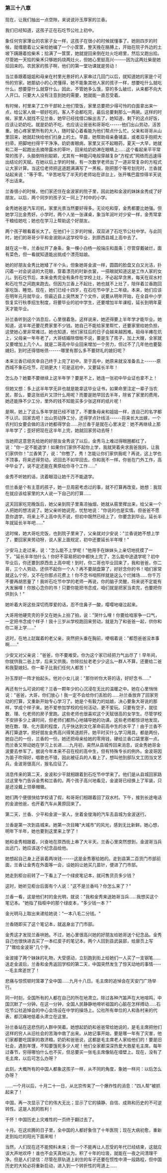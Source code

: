 ### 第三十八章

现在，让我们抽出一点空隙，来说说孙玉厚家的兰香。

我们已经知道，这孩子正在石圪节公社上初中。

象任何穷家薄业的农家子女一样，这孩子在很小的时候就懂事了。她刚四岁的时候，就缠磨着让父亲给她编了一个小筐筐，整天挽在胳膊上，开始在院子外边的土坡下蹒跚着拾柴禾；拾满了一筐筐，她就提回来倒在灶火圪崂里，然后又跑出拾。尽管她一天拾的柴禾只够她妈烧两灶火，但她心里挺高兴------因为这两灶柴是她拾回来的。农民家的孩子啊，他们的第一堂功课就是劳动！

当兰香跟着姐姐和母亲在村里光景好的人家串过几回门以后，就知道她的家是个可怜的穷家。她那幼小的心灵懂得，她不能象其他人家的孩子一样，想要吃什么就吃什么，想要穿什么就穿什么。因此，不管她多么饿，穿的多么破烂，从来都不向大人开口。只要大人没有注意到她的需要，她就能一直忍受着。

有时候，村里来了工作干部轮上他们管饭，家里总要把少得可怜的白面拿出来一点，给公家人做一顿好吃的。客人不会都吃完，最后总要剩那么一两碗。这样的时候，家里人就找不见兰香，她早已经找借口躲出去了，她知道，剩下的这点好饭，应该让奶奶吃。就是奶奶不吃，也应该让爸爸和哥哥吃------他们出山劳动，活苦重。她心疼家里所有的大人，随时留心着看能为他们帮点什么忙。父亲和哥哥从山里回来，她就赶快给他们扫身上的土。早晨，她帮助母亲叠铺盖，或者双手抱把大扫帚，把脚地扫得干干净净。奶奶害眼病，家里又买不起眼药，夏天一大早，她就和二哥一起跑出去摘带露水的草叶，回来给奶奶淋在眼睛上……这个看起来平平常常的孩子，头脑倒特别聪颖，尤其有一种能闪电般穿越复杂"方程式"网络而迅速得出结论的天赋。在她以后上学的时候，有一次数学老师出了一道非常复杂的方程式让大家计算。当这位老师把这道题满满写了一黑板，刚把那个等号划完时，兰香就站起来说："等于零。"辛苦地写了半天的老师站在讲台上，张开嘴巴震惊得半天说不出话来。

兰香很小的时候，他们家还住在金波家的院子里，因此她和金波的妹妹金秀成了好朋友。以后，两个同岁的孩子又一同上了村中的小学。

金秀她爸是汽车司机，家里光景当然要好得多。无论吃和穿，金秀都要比她强。但她学习比金秀好。小学时，两个人坐一张课桌，象当年润叶对少安一样，金秀常拿干粮给她吃；她也在学习上帮助这个好朋友。

两个孩子眼看着长大了。在他们十三岁的时候，双双进了石圪节公社中学。与此同时，她们的哥哥少平和金波刚从这学校毕业，到原西县城上高中去了。

就在这一年，兰香扯开了身条，象一棵小白杨一般端庄和苗条；尽管穿戴破烂，面有菜色，但一看就知道能出挑成个漂亮姑娘。

她的好朋友金秀比她矮了半个头，但象她哥金波一样，圆圆的脸盘又白又光洁，扑闪着一对会说话的大花眼，穿着漂亮的时新衣裳，一搭眼就知道这是工作人家的女儿。到石圪节后，本来金秀完全有条件在学校上灶，不必起早贪黑，每天在双水村和石圪节之间跑来跑去。但因为兰香上不起灶，她也就不上灶了，陪伴着兰香跑回家吃饭、睡觉。现在，她们已经十四岁，在石圪节中学上二年级。本来，她们应该在明年元月就毕业，但最近县上突然发了个文件，说要从明年开始，在全县中小学恢复实行秋季招生制度，将要毕业的初中学生，还要增加半年课程，延长到明年夏天才能毕业。

孙兰香听到这个消息后，心里很着急。这样说来，她还得要上半年学才能毕业。她知道，这半年还要花费家里不少钱。她自己不能给家里帮忙，还要家里给她负担，这使她心里非常难过。她也知道，他们家往后的日子会越来越困难。祖母半瘫在炕上，父母亲一年年老了，大哥结婚除借帐不说，要是生了孩子，加上大嫂，全家就又要增加上几个人。就是二哥高中毕业回来增加一个劳力，但过不了几年他也要娶媳妇，到时还得借帐债------哪里有那么多不要财礼的媳妇呢？

本来兰香已经庆幸自己终于上完了初中。至于高中，她原来就没准备去上------原西城不象石圪节，花销更大！可是这初中，又要延长半年！

怎么办？她要不要继续上这半年学？要是不上，她连一张初中毕业证也拿不上！

但她又想：多上这半年学无非也就是能拿这毕业证书，如果命里注定一辈子当农民，那么，要这张纸片又顶什么用呢？而要是她早回去半年，除省了家里的费用，她还能挣不少工分，里外的钱不知能买多少张这样的纸片呢！

是啊，她上了这么多年学就已经不错了，不要象母亲和姐姐一样，连自己的名字都不认识。回家去吧！出山劳动挣工分，还得学点针线活------将来长大出嫁，一个农村妇女要会做的活计她都得学会……孙兰香于是就在心里决定：她不再继续上那半年学了；歪好把现在这半年上完，她就回家劳动去呀！

当她把这意思先给她的好朋友金秀说了以后，金秀马上难过得眼圈都红了，说："你一定不能退学！如果你们家供不起你上学，我就哭着央求我爸我妈，让我们家供你！"兰香笑了，说："你憨了，秀！怎能让你们家供我呢？再说，这上学也不顶事，将来还得劳动，迟回去不如早回去。你和我不一样，你爸在门外工作，高中毕业了，说不定还能在黄原给你寻个工作……"

金秀不听她的话，流着眼泪让她千万不能退学。

但兰香是个有主意的孩子，她一旦周密考虑过的事，就不打算再改变。她想：我现在就应该给家里的大人说一下自己的打算……

这天回家吃完晚饭后，她父亲到院子里乘凉抽烟，她就从窑里撵出来，给父亲一个人把她的想法说了。她父亲听她说完，忧愁地说："你说的也是实情。但爸爸不愿意你退学。将来上不上高中先不说，但初中既然已经上了，你要念到毕业。延长半年就延长半年吧……"

这时候，她大哥吃完饭，也到院子里来了，父亲就对少安说："兰香说她不想上学了，要回家来劳动呀，说人家上面规定，初中还要延长半年哩！"

少安马上走过来，说："怎么能不上学呢！"他用手在妹妹头上亲切地抚摸了一下，"延长半年怕什么！你好不容易把初中都快上完了，怎么能中途退学呢？初中毕业后，你还要到原西去上高中呢！到时，你二哥也毕业回来了，我和爸爸，你二哥，三个人劳动，还供不起你一个人？再不要胡盘算了，好好念你的书！咱们家常就这么个穷，又不在你那点花费上！你不念书咱照样就是这么个烂摊场……你千万不要再胡思量了！我听石圪节中学的老师一再说，你的脑子灵醒，将来说不定能有大发展哩！你放心念你的书！只要你能把书念成，咱们就是把家当卖完，也要把你供到头！"

她听着大哥这些深切而厚爱的话，忍不住鼻子一酸，嘤嘤地啜泣起来。

大哥用他硬壳壳的手又在她头上拍了拍，说："哭什么哩！你要给咱家争一口气，一定把书念成个样子！我十三岁从学校跑回来劳动，就是为了和爸爸一起，供你和你二哥上学……"

这时，在地上跹蹴着的老父亲，突然把头垂在胸前，哽咽着说："都怨爸爸没本事啊……"

少安又对父亲说："爸爸，你不要难受。你为这个家已经把力气出尽了！早年间，你就供我二爸上学，后来又供我。你除拉扯老老少少这么一群人不算，还要给二爸和我娶媳妇。你一辈子比我们任何人都苦！"

孙玉厚好一阵才抬起头。他对小女儿说："那你听你大哥的话，好好念书……"

再还有什么可说的呢？兰香一颗年少的心沉浸在无比的温暖之中。她在心里悄悄说："爸爸，大哥，你们放心！我一定不会给你们丢脸的……孙兰香放弃了回家劳动的打算，又重新开始专心学习了。她是个有毅力的姑娘，决心要象大哥说的那样，学成个样子来。她不爱参加学校的任何活动，更不爱玩。只要有空子，就往数、理、化老师的房子里跑。这些老师也很喜欢这个天赋很高的女学生。尽管学校不安排多少上课时间，但老师们都热心地辅导她的功课。这些老师都惊讶地发现，她在数、理、化方面的程度，几乎快达到文化革命前高中生的水平了！由于兰香不再打算退学，把好朋友金秀高兴得笑逐颜开。她平时买什么学习用具，都是两份，她自己的一份，兰香的一份。她还把母亲给她的零用钱，硬给兰香口袋里塞一点。而兰香又带动她在学习上长进……九月初，突然从县城传回来消息，说金秀她哥金波要去参军了。据说今年本来不召在校的高中生，但有特殊专长的例外。金波哥因为笛子吹得好，唱歌也不错，因此被征兵的人看上了，想叫他到部队文工团当文艺兵，金波哥很高兴，报名应征了。

消息传来的第二天，金波和少平就相跟着到石圪节中学来了。他们是从县城回家路过这里专门告诉金秀和兰香的。两个孩子高兴地看见，金波哥已经换上了军装，只是还没戴上领章帽徽。

她们两个便很快给学校请了假，和哥哥们相跟着回了双水村。下午，接到长途电话的金波他爸，也开着汽车从黄原回来了。

第二天，兰香、少平和金波一家人，坐着金俊海的汽车去县城为金波送行。

兰香是第一次到县城来。她第一次目睹"大城市"的风光，感到无比新鲜。她心想，明年下半年，她也要到这里来上学了！

她和金秀相跟着，兴奋地在原西街上串了大半天。兰香心里突然想到，金波哥当兵出远门，她应该送个纪念品给他。

她想起自己身上还装着两块钱------这是金秀塞给她的。走到县第二百货门市部前面，兰香让金秀在外面等一会，设她妈让她买几苗针，便进了门市部。

她走到柜台前转了一下看上了一个绿皮笔记本，就问售货员多少钱？

这时，她听见柜台后面有个人说："这不是兰香吗？你怎么来了？"

兰香一看，这是他们村的金光明，就说："我和金秀来送她哥当兵……我想买这个笔记本。"她指了指柜中的那个绿皮本，"多少钱一本？"

金光明马上取出来递给她说："一本八毛二分钱。"

兰香随即买了这个笔记本，就返身出了门市部。

金秀这才发现兰香哄她。不过，她心里很高兴她的好朋友给她哥送个纪念品。金秀自己也很快进去买了一本红皮子的笔记本。两个人回到县武装部，给扉页上写了"赠给金波哥"几个字。

金波接了两个妹妹的礼物，大受感动，立刻跑到街上给她们一人买了一支钢笔……送走金波后，兰香和金秀返回学校的第二天，中国突然发生了惊天动地的事情------毛主席逝世了！

悲痛与惊慌顿时笼罩了全中国……九月十八日。毛主席的追悼会在天安门广场举行。

同一时刻，全国所有的人都在自己的所在地肃立。除过各种汽笛声在大地喧鸣，中国沉默了一分钟。在这一分钟，全国人民静静地啼听祖国的心脏在怎样搏动……石圪节公社追悼会的中心会场设在中学的操场上。公社所有单位的人和各村来的代表，都沉痛地低着头肃立在这里。

孙兰香站在这悲伤的人群中哭着。她想起奶奶和爸爸常给她说的，是毛主席把他们这样的穷人从旧社会的苦海中救了出来。从她记事开始，要是哪一年有了灾害，他们家都要吃国家的救济粮。奶奶和爸爸说，这都是毛主席老人家给他们的！要是旧社会，遇到年馑，不知要饿死多少人呢！他们全家都深深热爱大救星毛主席。每年过春节，穷得哪怕什么也不买，但总要买一张毛主席像贴在墙壁上。现在，没有了毛主席，以后可怎么办呀？

此刻，大概所有的中国人都象这孩子一样，从不同的角度，象她一样问：以后怎么办呀？

……一个月以后，十月二十一日，从北京传来了一个爆炸性的消息："四人帮"被抓起来了！

中国，再一次显示了它的伟大无比；显示了它的镇静、自信、成熟和历史的不可逆转性。这是人民的胜利！

干怀！中国历史上灾难性的一页终于翻过去了。

十月。在这欢腾的日子里，全中国的人都好象住了十年医院；现在大病初愈，重新走到灿烂的阳光下面来啦！

当然，人们现在还不能预料未来；但一个不能再让人忍受的年代已经结束，这就应该大声地欢呼！谁也不会天真地认为，积了十年的垃圾，就能在一夜之间清理干净。但是人们坚信：尽管在原轨道上刹住的车子还要在惯性中滑一段路程，但中国历史的大轮必将重新启动，进入到一个转折性的弯道上……